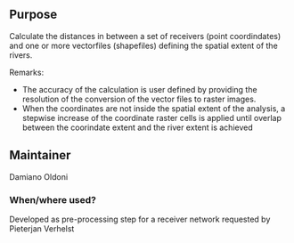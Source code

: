 ## Purpose

Calculate the distances in between a set of receivers (point coordindates) and one or more vectorfiles (shapefiles) defining the spatial extent of the rivers. 

Remarks:
- The accuracy of the calculation is user defined by providing the resolution of the conversion of the vector files to raster images. 
- When the coordinates are not inside the spatial extent of the analysis, a stepwise increase of the coordinate raster cells is applied until overlap between the coorindate extent and the river extent is achieved

## Maintainer

Damiano Oldoni

### When/where used?

Developed as pre-processing step for a receiver network requested by Pieterjan Verhelst
